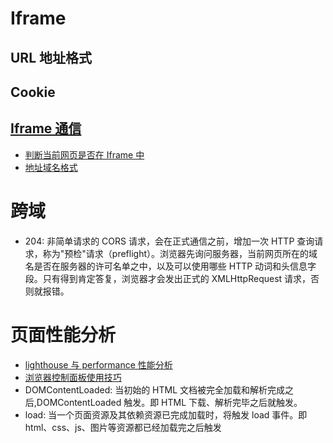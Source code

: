 <!--
 * @Author: TerryMin
 * @Date: 2023-05-15 19:09:29
 * @LastEditors: TerryMin
 * @LastEditTime: 2024-06-20 10:49:28
 * @Description: file not
-->

# Iframe

## URL 地址格式

## Cookie

## [Iframe 通信](https://ruanyifeng.com/blog/2016/04/same-origin-policy.html)

- [判断当前网页是否在 Iframe 中](https://blog.csdn.net/ivan5277/article/details/137518415)
- [地址域名格式](https://www.cnblogs.com/guanghe/p/11975387.html)

# 跨域

- 204: 非简单请求的 CORS 请求，会在正式通信之前，增加一次 HTTP 查询请求，称为"预检"请求（preflight）。浏览器先询问服务器，当前网页所在的域名是否在服务器的许可名单之中，以及可以使用哪些 HTTP 动词和头信息字段。只有得到肯定答复，浏览器才会发出正式的 XMLHttpRequest 请求，否则就报错。

# 页面性能分析

- [lighthouse 与 performance 性能分析](https://juejin.cn/post/6965744691979485197)
- [浏览器控制面板使用技巧](https://juejin.cn/post/7076277971392135176)
- DOMContentLoaded: 当初始的 HTML 文档被完全加载和解析完成之后,DOMContentLoaded 触发。即 HTML 下载、解析完毕之后就触发。
- load: 当一个页面资源及其依赖资源已完成加载时，将触发 load 事件。即 html、css、js、图片等资源都已经加载完之后触发
